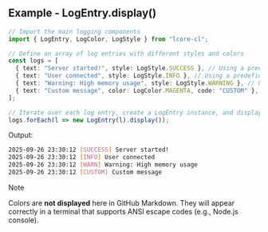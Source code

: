 ## Example - LogEntry.display()

```ts
// Import the main logging components
import { LogEntry, LogColor, LogStyle } from "lcore-cl";

// Define an array of log entries with different styles and colors
const logs = [
  { text: "Server started!", style: LogStyle.SUCCESS }, // Using a predefined style (SUCCESS) – color and code are automatically applied
  { text: "User connected", style: LogStyle.INFO }, // Using a predefined style (INFO)
  { text: "Warning: High memory usage", style: LogStyle.WARNING }, // Using a predefined style (WARNING)
  { text: "Custom message", color: LogColor.MAGENTA, code: "CUSTOM" }, // Using a custom color and custom code instead of predefined style
];

// Iterate over each log entry, create a LogEntry instance, and display it
logs.forEach(l => new LogEntry(l).display());
```

Output: 
```bash
2025-09-26 23:30:12 [SUCCESS] Server started!
2025-09-26 23:30:12 [INFO] User connected
2025-09-26 23:30:12 [WARN] Warning: High memory usage
2025-09-26 23:30:12 [CUSTOM] Custom message
```

> [!NOTE]
> Colors are **not displayed** here in GitHub Markdown. They will appear correctly in a terminal that supports ANSI escape codes (e.g., Node.js console).